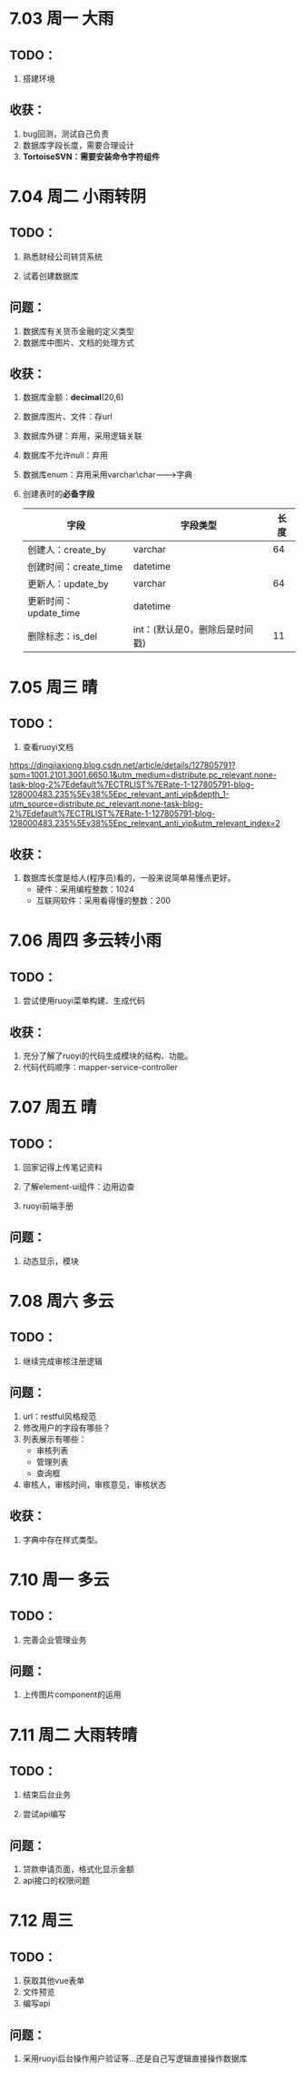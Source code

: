 # 7.03 周一 大雨

## TODO：

1. 搭建环境

## 收获：

1. bug回测，测试自己负责
2. 数据库字段长度，需要合理设计
3. **TortoiseSVN：需要安装命令字符组件**

# 7.04 周二 小雨转阴

## TODO：

1. 熟悉财经公司转贷系统

2. 试着创建数据库

## 问题：

1. 数据库有关货币金融的定义类型
2. 数据库中图片、文档的处理方式

## 收获：

1. 数据库金额：**decimal**(20,6)

2. 数据库图片、文件：存url

3. 数据库外键：弃用，采用逻辑关联

4. 数据库不允许null：弃用

5. 数据库enum：弃用采用varchar\char--->字典

6. 创建表时的**必备字段**

   | 字段                  | 字段类型                       | 长度 |
   | --------------------- | ------------------------------ | ---- |
   | 创建人：create_by     | varchar                        | 64   |
   | 创建时间：create_time | datetime                       |      |
   | 更新人：update_by     | varchar                        | 64   |
   | 更新时间：update_time | datetime                       |      |
   | 删除标志：is_del      | int：(默认是0，删除后是时间戳) | 11   |

# 7.05 周三 晴

## TODO：

1. 查看ruoyi文档

https://dingjiaxiong.blog.csdn.net/article/details/127805791?spm=1001.2101.3001.6650.1&utm_medium=distribute.pc_relevant.none-task-blog-2%7Edefault%7ECTRLIST%7ERate-1-127805791-blog-128000483.235%5Ev38%5Epc_relevant_anti_vip&depth_1-utm_source=distribute.pc_relevant.none-task-blog-2%7Edefault%7ECTRLIST%7ERate-1-127805791-blog-128000483.235%5Ev38%5Epc_relevant_anti_vip&utm_relevant_index=2

## 收获：

1. 数据库长度是给人(程序员)看的，一般来说简单易懂点更好。
   * 硬件：采用编程整数：1024
   * 互联网软件：采用看得懂的整数：200



# 7.06 周四 多云转小雨

## TODO：

1. 尝试使用ruoyi菜单构建、生成代码

## 收获：

1. 充分了解了ruoyi的代码生成模块的结构、功能。
2. 代码代码顺序：mapper-service-controller

# 7.07 周五 晴

## TODO：

1. 回家记得上传笔记资料

2. 了解element-ui组件：边用边查

3. ruoyi前端手册

## 问题：

1. 动态显示，模块

# 7.08 周六 多云

## TODO：

1. 继续完成审核注册逻辑

## 问题：

1. url：restful风格规范
2. 修改用户的字段有哪些？
3. 列表展示有哪些：
   * 审核列表
   * 管理列表
   * 查询框
4. 审核人，审核时间，审核意见，审核状态

## 收获：

1. 字典中存在样式类型。

# 7.10 周一 多云

## TODO：

1. 完善企业管理业务

## 问题：

1. 上传图片component的运用

# 7.11 周二 大雨转晴

## TODO：

1. 结束后台业务

2. 尝试api编写

## 问题：

1. 贷款申请页面，格式化显示金额
1. api接口的权限问题

# 7.12 周三

## TODO：

1. 获取其他vue表单
2. 文件预览
3. 编写api

## 问题：

1. 采用ruoyi后台操作用户验证等...还是自己写逻辑直接操作数据库
